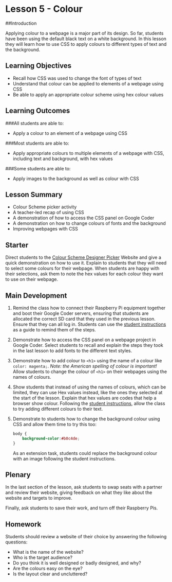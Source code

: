 # Lesson 5 - Colour 

##Introduction

Applying colour to a webpage is a major part of its design. So far, students have been using the default black text on a white background. In this lesson they will learn how to use CSS to apply colours to different types of text and the background. 

## Learning Objectives

- Recall how CSS was used to change the font of types of text
- Understand that colour can be applied to elements of a webpage using CSS
- Be able to apply an appropriate colour scheme using hex colour values

## Learning Outcomes

###All students are able to:

- Apply a colour to an element of a webpage using CSS


###Most students are able to:

- Apply appropriate colours to multiple elements of a webpage with CSS, including text and background, with hex values


###Some students are able to:

- Apply images to the background as well as colour with CSS



## Lesson Summary
- Colour Scheme picker activity
- A teacher-led recap of using CSS
- A demonstration of how to access the CSS panel on Google Coder
- A demonstration on how to change colours of fonts and the background
- Improving webpages with CSS


## Starter

Direct students to the [Colour Scheme Designer Picker](http://colorschemedesigner.com/) Website and give a quick demonstration on how to use it. Explain to students that they will need to select some colours for their webpage. When students are happy with their selections, ask them to note the hex values for each colour they want to use on their webpage. 

## Main Development
1. Remind the class how to connect their Raspberry Pi equipment together and boot their Google Coder servers, ensuring that students are allocated the correct SD card that they used in the previous lesson. Ensure that they can all log in. Students can use the [student instructions](student-instructions-5.md) as a guide to remind them of the steps.

2. Demonstrate how to access the CSS panel on a webpage project in Google Coder. Select students to recall and explain the steps they took in the last lesson to add fonts to the different text styles.

3. Demonstrate how to add colour to `<h1>` using the name of a colour like `color: magenta;`. *Note: the American spelling of colour is important!* Allow students to change the colour of `<h1>` on their webpages using the names of colours.

4. Show students that instead of using the names of colours, which can be limited, they can use Hex values instead, like the ones they selected at the start of the lesson. Explain that hex values are codes that help a browser show colour. Following the [student instructions](student-instructions-5.md), allow the class to try adding different colours to their text.

5. Demonstrate to students how to change the background colour using CSS and allow them time to try this too:

	```css
	body {
    	background-color:#b0c4de;
	}
	```
	As an extension task, students could replace the background colour with an image following the student instructions.

## Plenary

In the last section of the lesson, ask students to swap seats with a partner and review their website, giving feedback on what they like about the website and targets to improve.

Finally, ask students to save their work, and turn off their Raspberry Pis.


## Homework

Students should review a website of their choice by answering the following questions:

- What is the name of the website?
- Who is the target audience?
- Do you think it is well designed or badly designed, and why?
- Are the colours easy on the eye? 
- Is the layout clear and uncluttered?





